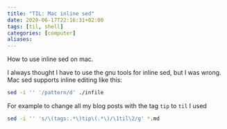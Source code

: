 ```yaml
---
title: "TIL: Mac inline sed"
date: 2020-06-17T22:16:31+02:00
tags: [til, shell]
categories: [computer]
aliases:
---
```


How to use inline sed on mac.

<!--more-->

I always thought I have to use the gnu tools for inline sed, but I was wrong. Mac sed supports inline editing like this:

```bash
sed -i '' '/pattern/d' ./infile
```

For example to change all my blog posts with the tag `tip` to `til` I used

```bash
sed -i '' 's/\(tags:.*\)tip\(.*\)/\1til\2/g' *.md
```
